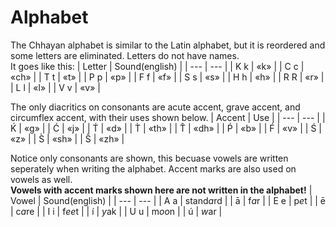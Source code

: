 # Alphabet
The Chhayan alphabet is similar to the Latin alphabet, but it is reordered and some letters are eliminated. Letters do not have names.  
It goes like this:
| Letter | Sound(english) |
| --- | --- |
| K k | «k» |
| C c | «ch» |
| T t | «t» |
| P p | «p» |
| F f | «f» |
| S s | «s» |
| H h | «h» |
| R R | «r» |
| L l | «l» |
| V v | «v» |

The only diacritics on consonants are acute accent, grave accent, and circumflex accent, with their uses shown below.
| Accent | Use |
| --- | --- |
| Ḱ | «g» |
| Ć | «j» |
| T́ | «d» |
| T̀ | «th» |
| T̂ | «dh» |
| Ṕ | «b» |
| F́ | «v» |
| Ś | «z» |
| S̀ | «sh» |
| Ŝ | «zh» |

Notice only consonants are shown, this becuase vowels are written seperately when writing the alphabet. Accent marks are also used on vowels as well.  
**Vowels with accent marks shown here are not written in the alphabet!**
| Vowel | Sound(english) |
| --- | --- |
| A a | stand*a*rd |
| ā | f*a*r |
| E e | p*e*t |
| ē | c*a*re |
| I i | f*ee*t |
| í | *y*ak |
| U u | m*oo*n |
| ú | *w*ar |
